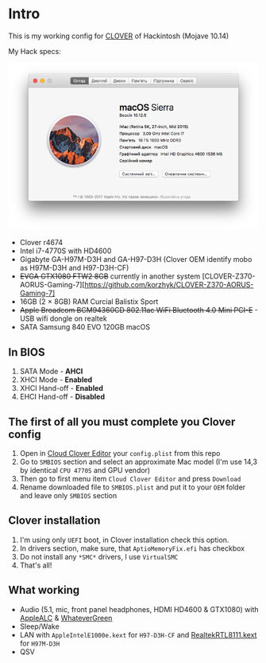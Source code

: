 # Intro

This is my working config for [CLOVER][Clover] of Hackintosh (Mojave 10.14)

My Hack specs:

![My hackintosh specs][System Info]

* Clover r4674
* Intel i7-4770S with HD4600
* Gigabyte GA-H97M-D3H  and GA-H97-D3H (Clover OEM identify mobo as H97M-D3H and H97-D3H-CF)
* ~~EVGA GTX1080 FTW2 8GB~~ currently in another system [CLOVER-Z370-AORUS-Gaming-7][https://github.com/korzhyk/CLOVER-Z370-AORUS-Gaming-7]
* 16GB (2 × 8GB) RAM Curcial Balistix Sport
* ~~Apple Broadcom BCM94360CD 802.11ac WiFi Bluetooth 4.0 Mini PCI-E~~ - USB wifi dongle on realtek
* SATA Samsung 840 EVO 120GB macOS

## In BIOS

1. SATA Mode - **AHCI**
3. XHCI Mode - **Enabled**
2. XHCI Hand-off - **Enabled**
2. EHCI Hand-off - **Disabled**

## The first of all you must complete you Clover config

1. Open in [Cloud Clover Editor][CCE] your `config.plist` from this repo
2. Go to `SMBIOS` section and select an approximate Mac model (I'm use 14,3 by identical `CPU 4770S` and GPU vendor)
3. Then go to first menu item `Cloud Clover Editor` and press `Download`
4. Rename downloaded file to `SMBIOS.plist` and put it to your `OEM` folder and leave only `SMBIOS` section

## Clover installation

1. I'm using only `UEFI` boot, in Clover installation check this option.
2. In drivers section, make sure, that `AptioMemoryFix.efi` has checkbox
3. Do not install any `*SMC*` drivers, I use `VirtualSMC`
4. That's all!

## What working

* Audio (5.1, mic, front panel headphones, HDMI HD4600 & GTX1080) with [AppleALC][AppleALC] & [WhateverGreen][WhateverGreen]
* Sleep/Wake
* LAN with `AppleIntelE1000e.kext` for `H97-D3H-CF` and [RealtekRTL8111.kext][RealtekRTL8111] for `H97M-D3H`
* QSV

[RealtekRTL8111]: https://github.com/Mieze/RTL8111_driver_for_OS_X
[WhateverGreen]: https://github.com/acidanthera/WhateverGreen
[AppleALC]: https://github.com/acidanthera/AppleALC
[Lilu]: https://github.com/vit9696/Lilu
[Clover]: https://sourceforge.net/projects/cloverefiboot/
[Windows Boot]: ./misc/Screenshots/Bootable_Windows_from_OSX.png
[System Info]: ./misc/Screenshots/System_Info.png
[CCE]: http://cloudclovereditor.altervista.org/
